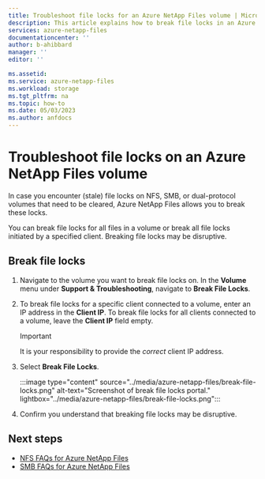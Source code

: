 ```yaml
---
title: Troubleshoot file locks for an Azure NetApp Files volume | Microsoft Docs
description: This article explains how to break file locks in an Azure NetApp Files volume. 
services: azure-netapp-files
documentationcenter: ''
author: b-ahibbard
manager: ''
editor: ''

ms.assetid:
ms.service: azure-netapp-files
ms.workload: storage
ms.tgt_pltfrm: na
ms.topic: how-to
ms.date: 05/03/2023
ms.author: anfdocs
---
```

# Troubleshoot file locks on an Azure NetApp Files volume

In case you encounter (stale) file locks on NFS, SMB, or dual-protocol volumes that need to be cleared, Azure NetApp Files allows you to break these locks.

You can break file locks for all files in a volume or break all file locks initiated by a specified client. Breaking file locks may be disruptive.   

## Break file locks

1. Navigate to the volume you want to break file locks on. In the **Volume** menu under **Support & Troubleshooting**, navigate to **Break File Locks**. 
1. To break file locks for a specific client connected to a volume, enter an IP address in the **Client IP**. To break file locks for all clients connected to a volume, leave the **Client IP** field empty.

    >[!IMPORTANT]
    > It is your responsibility to provide the _correct_ client IP address. 

1. Select **Break File Locks**.

    :::image type="content" source="../media/azure-netapp-files/break-file-locks.png" alt-text="Screenshot of break file locks portal." lightbox="../media/azure-netapp-files/break-file-locks.png":::

1. Confirm you understand that breaking file locks may be disruptive.

## Next steps

* [NFS FAQs for Azure NetApp Files](faq-nfs.md)
* [SMB FAQs for Azure NetApp Files](faq-smb.md)